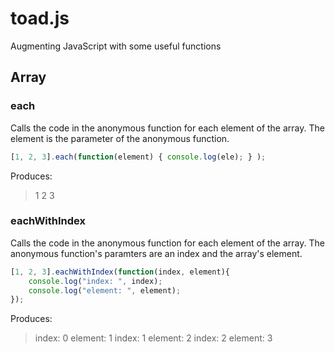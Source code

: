 # toad.js

Augmenting JavaScript with some useful functions

## Array

### each
Calls the code in the anonymous function for each element of the array. The element is the parameter of the anonymous function. 

```javascript
[1, 2, 3].each(function(element) { console.log(ele); } );
```
Produces: 
> 1
> 2
> 3

### eachWithIndex
Calls the code in the anonymous function for each element of the array. The anonymous function's paramters are an index and the array's element. 

```javascript
[1, 2, 3].eachWithIndex(function(index, element){
	console.log("index: ", index);
	console.log("element: ", element);
});
```
Produces:
>index: 0
>element: 1
>index: 1
>element: 2
>index: 2
>element: 3
